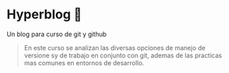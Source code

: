 # Hyperblog 💚
Un blog para curso de git y github 
> En este curso se analizan las diversas opciones de manejo de versione sy de trabajo en conjunto con git, ademas de las practicas mas comunes en entornos de desarrollo.